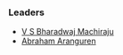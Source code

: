 ### Leaders

* [V S Bharadwaj Machiraju](mailto:)
* [Abraham Aranguren](mailto:abraham.aranguren@owasp.org)
